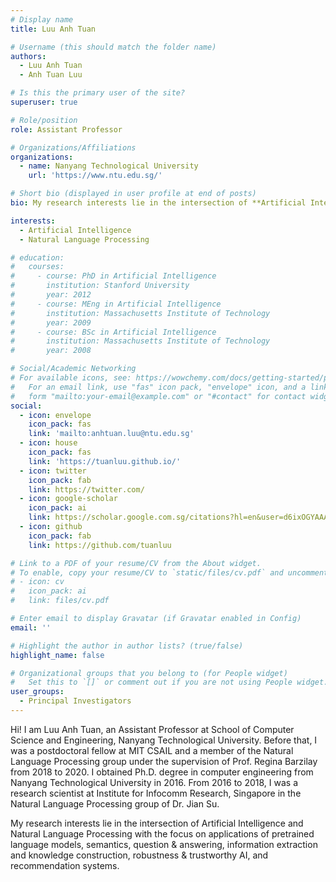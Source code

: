 ```yaml
---
# Display name
title: Luu Anh Tuan

# Username (this should match the folder name)
authors:
  - Luu Anh Tuan
  - Anh Tuan Luu

# Is this the primary user of the site?
superuser: true

# Role/position
role: Assistant Professor

# Organizations/Affiliations
organizations:
  - name: Nanyang Technological University
    url: 'https://www.ntu.edu.sg/'

# Short bio (displayed in user profile at end of posts)
bio: My research interests lie in the intersection of **Artificial Intelligence** and **Natural Language Processing**.

interests:
  - Artificial Intelligence
  - Natural Language Processing

# education:
#   courses:
#     - course: PhD in Artificial Intelligence
#       institution: Stanford University
#       year: 2012
#     - course: MEng in Artificial Intelligence
#       institution: Massachusetts Institute of Technology
#       year: 2009
#     - course: BSc in Artificial Intelligence
#       institution: Massachusetts Institute of Technology
#       year: 2008

# Social/Academic Networking
# For available icons, see: https://wowchemy.com/docs/getting-started/page-builder/#icons
#   For an email link, use "fas" icon pack, "envelope" icon, and a link in the
#   form "mailto:your-email@example.com" or "#contact" for contact widget.
social:
  - icon: envelope
    icon_pack: fas
    link: 'mailto:anhtuan.luu@ntu.edu.sg'
  - icon: house
    icon_pack: fas
    link: 'https://tuanluu.github.io/'
  - icon: twitter
    icon_pack: fab
    link: https://twitter.com/
  - icon: google-scholar
    icon_pack: ai
    link: https://scholar.google.com.sg/citations?hl=en&user=d6ixOGYAAAAJ&view_op=list_works
  - icon: github
    icon_pack: fab
    link: https://github.com/tuanluu

# Link to a PDF of your resume/CV from the About widget.
# To enable, copy your resume/CV to `static/files/cv.pdf` and uncomment the lines below.
# - icon: cv
#   icon_pack: ai
#   link: files/cv.pdf

# Enter email to display Gravatar (if Gravatar enabled in Config)
email: ''

# Highlight the author in author lists? (true/false)
highlight_name: false

# Organizational groups that you belong to (for People widget)
#   Set this to `[]` or comment out if you are not using People widget.
user_groups:
  - Principal Investigators
---
```


Hi! I am Luu Anh Tuan, an Assistant Professor at School of Computer Science and Engineering, Nanyang Technological University. Before that, I was a postdoctoral fellow at MIT CSAIL and a member of the Natural Language Processing group under the supervision of Prof. Regina Barzilay from 2018 to 2020. I obtained Ph.D. degree in computer engineering from Nanyang Technological University in 2016. From 2016 to 2018, I was a research scientist at Institute for Infocomm Research, Singapore in the Natural Language Processing group of Dr. Jian Su.

My research interests lie in the intersection of Artificial Intelligence and Natural Language Processing with the focus on applications of pretrained language models, semantics, question & answering, information extraction and knowledge construction, robustness & trustworthy AI, and recommendation systems.
